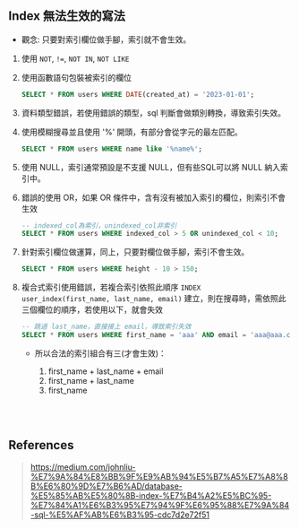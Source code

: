## Index 無法生效的寫法

* 觀念: 只要對索引欄位做手腳，索引就不會生效。

1. 使用 `NOT`, `!=`, `NOT IN`, `NOT LIKE`

2. 使用函數語句包裝被索引的欄位

    ```sql
    SELECT * FROM users WHERE DATE(created_at) = '2023-01-01';
    ```

3. 資料類型錯誤，若使用錯誤的類型，sql 判斷會做類別轉換，導致索引失效。

4. 使用模糊搜尋並且使用 '%' 開頭，有部分會從字元的最左匹配。

    ```sql
    SELECT * FROM users WHERE name like '%name%';
    ```

5. 使用 NULL，索引通常預設是不支援 NULL，但有些SQL可以將 NULL 納入索引中。

6. 錯誤的使用 OR，如果 OR 條件中，含有沒有被加入索引的欄位，則索引不會生效

    ```sql
    -- indexed_col為索引，unindexed_col非索引
    SELECT * FROM users WHERE indexed_col > 5 OR unindexed_col < 10;
    ```

7. 針對索引欄位做運算，同上，只要對欄位做手腳，索引不會生效。

    ```sql
    SELECT * FROM users WHERE height - 10 > 150;
    ```

8. 複合式索引使用錯誤，若複合索引依照此順序 `INDEX user_index(first_name, last_name, email)` 建立，則在搜尋時，需依照此三個欄位的順序，若使用以下，就會失效

    ```sql
    -- 跳過 last_name，直接接上 email，導致索引失效
    SELECT * FROM users WHERE first_name = 'aaa' AND email = 'aaa@aaa.com'
    ```

    * 所以合法的索引組合有三(才會生效)：

        1. first_name + last_name + email
        2. first_name + last_name
        3. first_name

<br/>

<br/>

## References

> https://medium.com/johnliu-%E7%9A%84%E8%BB%9F%E9%AB%94%E5%B7%A5%E7%A8%8B%E6%80%9D%E7%B6%AD/database-%E5%85%AB%E5%80%8B-index-%E7%B4%A2%E5%BC%95-%E7%84%A1%E6%B3%95%E7%94%9F%E6%95%88%E7%9A%84-sql-%E5%AF%AB%E6%B3%95-cdc7d2e72f51